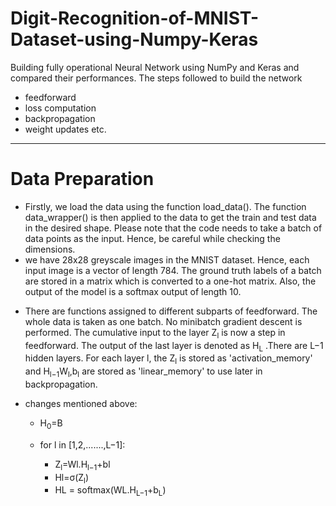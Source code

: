 # Digit-Recognition-of-MNIST-Dataset-using-Numpy-Keras
Building fully operational Neural Network using NumPy and Keras and compared their performances. The steps followed to build the network 
- feedforward
- loss computation
- backpropagation
- weight updates etc.
-------------------------------------------------

# Data Preparation
- Firstly, we load the data using the function load_data(). The function data_wrapper() is then applied to the data to get the train and test data in the desired shape. Please note that the code needs to take a batch of data points as the input. Hence, be careful while checking the dimensions.
- we have 28x28 greyscale images in the MNIST dataset. Hence, each input image is a vector of length 784. The ground truth labels of a batch are stored in a matrix which is converted to a one-hot matrix. Also, the output of the model is a softmax output of length 10. 
 

* There are functions assigned to different subparts of feedforward. The whole data is taken as one batch. No minibatch gradient descent is performed. The cumulative input to the layer Z<sub>l</sub>  is now a step in feedforward. The output of the last layer is denoted as H<sub>L</sub> .There are L−1 hidden layers. For each layer l, the Z<sub>l</sub> is stored as 'activation_memory' and H<sub>l−1</sub>W<sub>l</sub>,b<sub>l</sub> are stored as 'linear_memory' to use later in backpropagation.

- changes mentioned above:
	- H<sub>0</sub>=B
	- for l in [1,2,.......,L−1]:

		* Z<sub>l</sub>=Wl.H<sub>l−1</sub>+bl
		* Hl=σ(Z<sub>l</sub>)
		* HL = softmax(WL.H<sub>L−1</sub>+b<sub>L</sub>)




